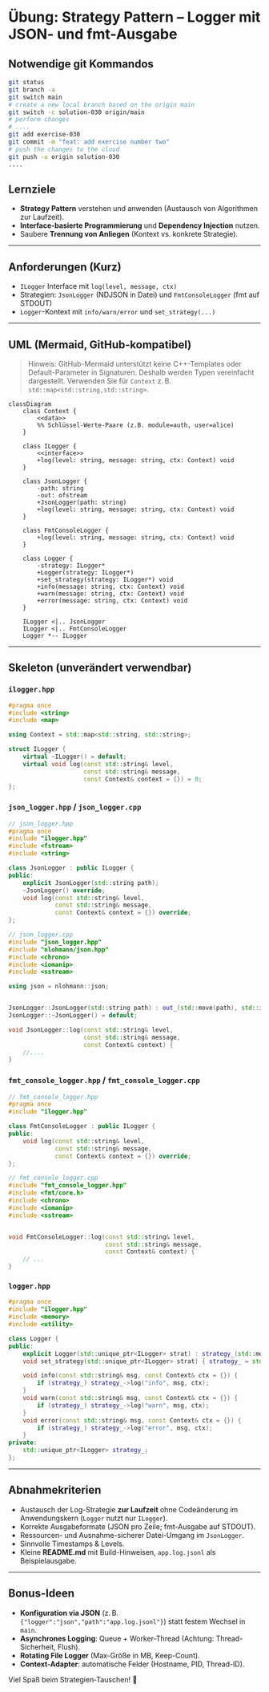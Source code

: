 # Übung: Strategy Pattern – Logger mit JSON- und fmt-Ausgabe

## Notwendige git Kommandos

```sh
git status
git branch -a
git switch main
# create a new local branch based on the origin main
git switch -c solution-030 origin/main
# perform changes
# ....
git add exercise-030
git commit -m "feat: add exercise number two"
# push the changes to the cloud
git push -u origin solution-030
....
```

## Lernziele

- **Strategy Pattern** verstehen und anwenden (Austausch von Algorithmen zur Laufzeit).
- **Interface-basierte Programmierung** und **Dependency Injection** nutzen.
- Saubere **Trennung von Anliegen** (Kontext vs. konkrete Strategie).

---

## Anforderungen (Kurz)

- `ILogger` Interface mit `log(level, message, ctx)`
- Strategien: `JsonLogger` (NDJSON in Datei) und `FmtConsoleLogger` (fmt auf STDOUT)
- `Logger`-Kontext mit `info/warn/error` und `set_strategy(...)`

---

## UML (Mermaid, GitHub-kompatibel)

> Hinweis: GitHub-Mermaid unterstützt keine C++-Templates oder Default-Parameter in Signaturen.
> Deshalb werden Typen vereinfacht dargestellt. Verwenden Sie für `Context` z. B. `std::map<std::string,std::string>`.

```mermaid
classDiagram
    class Context {
        <<data>>
        %% Schlüssel-Werte-Paare (z.B. module=auth, user=alice)
    }

    class ILogger {
        <<interface>>
        +log(level: string, message: string, ctx: Context) void
    }

    class JsonLogger {
        -path: string
        -out: ofstream
        +JsonLogger(path: string)
        +log(level: string, message: string, ctx: Context) void
    }

    class FmtConsoleLogger {
        +log(level: string, message: string, ctx: Context) void
    }

    class Logger {
        -strategy: ILogger*
        +Logger(strategy: ILogger*)
        +set_strategy(strategy: ILogger*) void
        +info(message: string, ctx: Context) void
        +warn(message: string, ctx: Context) void
        +error(message: string, ctx: Context) void
    }

    ILogger <|.. JsonLogger
    ILogger <|.. FmtConsoleLogger
    Logger *-- ILogger
```

---

## Skeleton (unverändert verwendbar)

### `ilogger.hpp`

```cpp
#pragma once
#include <string>
#include <map>

using Context = std::map<std::string, std::string>;

struct ILogger {
    virtual ~ILogger() = default;
    virtual void log(const std::string& level,
                     const std::string& message,
                     const Context& context = {}) = 0;
};
```

### `json_logger.hpp` / `json_logger.cpp`

```cpp
// json_logger.hpp
#pragma once
#include "ilogger.hpp"
#include <fstream>
#include <string>

class JsonLogger : public ILogger {
public:
    explicit JsonLogger(std::string path);
    ~JsonLogger() override;
    void log(const std::string& level,
             const std::string& message,
             const Context& context = {}) override;
};
```

```cpp
// json_logger.cpp
#include "json_logger.hpp"
#include "nlohmann/json.hpp"
#include <chrono>
#include <iomanip>
#include <sstream>

using json = nlohmann::json;


JsonLogger::JsonLogger(std::string path) : out_(std::move(path), std::ios::app) {}
JsonLogger::~JsonLogger() = default;

void JsonLogger::log(const std::string& level,
                     const std::string& message,
                     const Context& context) {
    //....
}
```

### `fmt_console_logger.hpp` / `fmt_console_logger.cpp`

```cpp
// fmt_console_logger.hpp
#pragma once
#include "ilogger.hpp"

class FmtConsoleLogger : public ILogger {
public:
    void log(const std::string& level,
             const std::string& message,
             const Context& context = {}) override;
};
```

```cpp
// fmt_console_logger.cpp
#include "fmt_console_logger.hpp"
#include <fmt/core.h>
#include <chrono>
#include <iomanip>
#include <sstream>


void FmtConsoleLogger::log(const std::string& level,
                           const std::string& message,
                           const Context& context) {
    // ...
}
```

### `logger.hpp`

```cpp
#pragma once
#include "ilogger.hpp"
#include <memory>
#include <utility>

class Logger {
public:
    explicit Logger(std::unique_ptr<ILogger> strat) : strategy_(std::move(strat)) {}
    void set_strategy(std::unique_ptr<ILogger> strat) { strategy_ = std::move(strat); }

    void info(const std::string& msg, const Context& ctx = {}) {
        if (strategy_) strategy_->log("info", msg, ctx);
    }
    void warn(const std::string& msg, const Context& ctx = {}) {
        if (strategy_) strategy_->log("warn", msg, ctx);
    }
    void error(const std::string& msg, const Context& ctx = {}) {
        if (strategy_) strategy_->log("error", msg, ctx);
    }
private:
    std::unique_ptr<ILogger> strategy_;
};
```

---

## Abnahmekriterien

- Austausch der Log-Strategie **zur Laufzeit** ohne Codeänderung im Anwendungskern (`Logger` nutzt nur `ILogger`).
- Korrekte Ausgabeformate (JSON pro Zeile; fmt-Ausgabe auf STDOUT).
- Ressourcen- und Ausnahme-sicherer Datei-Umgang im `JsonLogger`.
- Sinnvolle Timestamps & Levels.
- Kleine **README.md** mit Build-Hinweisen, `app.log.jsonl` als Beispielausgabe.

---

## Bonus-Ideen

- **Konfiguration via JSON** (z. B. `{"logger":"json","path":"app.log.jsonl"}`) statt festem Wechsel in `main`.
- **Asynchrones Logging**: Queue + Worker-Thread (Achtung: Thread-Sicherheit, Flush).
- **Rotating File Logger** (Max-Größe in MB, Keep-Count).
- **Context-Adapter**: automatische Felder (Hostname, PID, Thread-ID).

Viel Spaß beim Strategien‑Tauschen! 🧩
